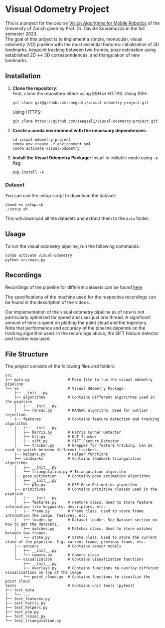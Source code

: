 # Visual Odometry Project
This is a project for the course [Vision Algorithms for Mobile Robotics](https://rpg.ifi.uzh.ch/teaching.html#VAMR) of the University of Zurich given by Prof. Dr. Davide Scaramuzza in the fall semester 2023.  
The goal of this project is to implement a simple, monocular, visual odometry (VO) pipeline with the most essential features: initialization of 3D landmarks, keypoint tracking between two frames, pose estimation using established 2D ↔ 3D correspondences, and triangulation of new landmarks.

## Installation
1. **Clone the repository**:  
    First, clone the repository either using SSH or HTTPS:
    Using SSH:

    ```
    git clone git@github.com:saegsali/visual-odometry-project.git
    ```
    Using HTTPS:
    ```
    git clone https://github.com/saegsali/visual-odometry-project.git
    ```
2. **Create a conda environment with the necessary dependencies**:  
    ```
    cd visual-odometry-project
    conda env create -f environment.yml
    conda activate visual-odometry
    ```
3. **Install the Visual Odometry Package:**
Install in editable mode using `-e` flag.
    ```
    pip install -e . 
    ```

### Dataset
You can use the setup script to download the dataset:
```
chmod +x setup.sh
./setup.sh
```
This will download all the datasets and extract them to the `data` folder.

## Usage
To run the visual odometry pipeline, run the following commands:
```
conda activate visual-odometry
python src/main.py
```

## Recordings
Recordings of the pipeline for different datasets can be found [here](https://youtube.com/playlist?list=PLTMAp8e9IsHHoh7hESWzY2QTIBMsnbQrl&si=ybuK9u0RFydrHcZl)

The specifications of the machine used for the respective recordings can be found in the description of the videos.

Our implementation of the visual odometry pipeline as of now is not particularly optimized for speed and uses just one thread. A significant amount of time is spent on plotting the point cloud and the trajectory.  
Note that performance and accuracy of the pipeline depends on the tracking algorithm used. In the recordings above, the SIFT feature detector and tracker was used.

## File Structure
The project consists of the following files and folders:
```
src
├── main.py                 # Main file to run the visual odometry pipeline
└── vo                      # Visual Odometry Package
    ├── __init__.py
    ├── algorithms          # Contains different algorithms used in the pipeline
    │   ├── __init__.py
    │   └── ransac.py       # RANSAC algorithm. Used for outlier rejection.
    ├── features            # Contains feature detection and tracking algorithms
    │   ├── __init__.py
    │   ├── harris.py       # Harris Corner Detector
    │   ├── klt.py          # KLT Tracker
    │   ├── sift.py         # SIFT Feature Detector
    │   └── tracker.py      # Wrapper for feature tracking. Can be used to switch between different trackers.
    ├── helpers.py          # Helper functions
    ├── landmarks           # Contains landmark triangulation algorithms
    │   ├── __init__.py
    │   └── triangulation.py # Triangulation algorithm
    ├── pose_estimation     # Contains pose estimation algorithms
    │   ├── __init__.py
    │   └── p3p.py          # P3P Pose Estimation algorithm
    ├── primitives          # Contains primitive classes used in the pipeline
    │   ├── __init__.py
    │   ├── features.py     # Feature class. Used to store feature information like keypoints, descriptors, etc.
    │   ├── frame.py        # Frame class. Used to store frame information the image, features, etc.
    │   ├── loader.py       # Dataset loader. See Dataset section on how to get the datasets.
    │   ├── matches.py      # Matches class. Used to store matches between two frames.
    │   └── state.py        # State class. Used to store the current state of the pipeline. E.g. current frame, previous frame, etc.
    ├── sensors             # Contains sensor models
    │   ├── __init__.py
    │   └── camera.py       # Camera class
    └── visualization       # Contains visualization functions
        ├── __init__.py
        ├── overlays.py     # Contains functions to overlay different visualizations on top of the image
        └── point_cloud.py  # Contains functions to visualize the point cloud
tests                       # Contains unit tests (pytest)
├── test_data
│   └── ...
├── test_features.py
├── test_harris.py
├── test_helpers.py
├── test_p3p.py
├── test_ransac.py
└── test_triangulation.py
```
